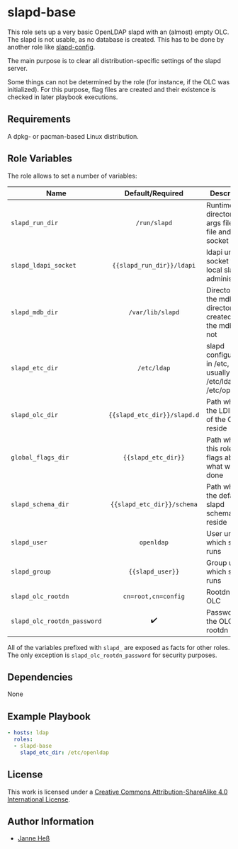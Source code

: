 # slapd-base

This role sets up a very basic OpenLDAP slapd with an (almost) empty OLC.
The slapd is not usable, as no database is created.
This has to be done by another role like [slapd-config](https://github.com/stuvusIT/slapd-config).

The main purpose is to clear all distribution-specific settings of the slapd server.

Some things can not be determined by the role (for instance, if the OLC was initialized).
For this purpose, flag files are created and their existence is checked in later playbook executions.

## Requirements

A dpkg- or pacman-based Linux distribution.

## Role Variables

The role allows to set a number of variables:

| Name                        | Default/Required            | Description                                                         |
|-----------------------------|:---------------------------:|---------------------------------------------------------------------|
| `slapd_run_dir`             | `/run/slapd`                | Runtime directory for args file, pid file and ldapi socket          |
| `slapd_ldapi_socket`        | `{{slapd_run_dir}}/ldapi`   | ldapi unix socket for local slapd administration                    |
| `slapd_mdb_dir`             | `/var/lib/slapd`            | Directory for the mdb. The directory is created, but the mdb is not |
| `slapd_etc_dir`             | `/etc/ldap`                 | slapd configuration in /etc, usually /etc/ldap or /etc/openldap     |
| `slapd_olc_dir`             | `{{slapd_etc_dir}}/slapd.d` | Path where the LDIF files of the OLC reside                         |
| `global_flags_dir`          | `{{slapd_etc_dir}}`         | Path where this role puts flags about what was done                 |
| `slapd_schema_dir`          | `{{slapd_etc_dir}}/schema`  | Path where the default slapd schemas reside                         |
| `slapd_user`                | `openldap`                  | User under which slapd runs                                         |
| `slapd_group`               | `{{slapd_user}}`            | Group under which slapd runs                                        |
| `slapd_olc_rootdn`          | `cn=root,cn=config`         | Rootdn of the OLC                                                   |
| `slapd_olc_rootdn_password` | :heavy_check_mark:          | Password for the OLC rootdn                                         |

All of the variables prefixed with `slapd_` are exposed as facts for other roles.
The only exception is `slapd_olc_rootdn_password` for security purposes.

## Dependencies

None

## Example Playbook

```yml
- hosts: ldap
  roles:
  - slapd-base
    slapd_etc_dir: /etc/openldap
```

## License

This work is licensed under a [Creative Commons Attribution-ShareAlike 4.0 International License](http://creativecommons.org/licenses/by-sa/4.0/).

## Author Information

- [Janne Heß](https://github.com/dasJ)
